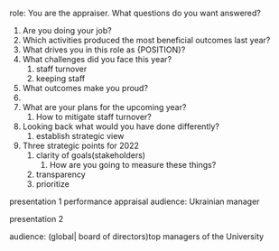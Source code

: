 role: You are the appraiser. What questions do you want answered?

1. Are you doing your job?
2. Which activities produced the most beneficial outcomes last year?
3. What drives you in this role as {POSITION}?
4. What challenges did you face this year?
   1. staff turnover
   2. keeping staff
5. What outcomes make you proud?
6. 
7. What are your plans for the upcoming year?
   1. How to mitigate staff turnover?
8. Looking back what would you have done differently?
   1. establish strategic view
9. Three strategic points for 2022
   1.  clarity of goals(stakeholders)
       1.  How are you going to measure these things?
   2.  transparency
   3.  prioritize

presentation 1
performance appraisal
audience: Ukrainian manager





presentation 2

audience: (global| board of directors)top managers of the University
